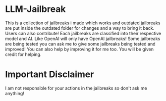 # LLM-Jailbreak
This is a collection of jailbreaks i made which works and outdated jailbreaks are put inside the outdated folder for changes and a way to bring it back. Users can also contribute!
Each jailbreaks are classified into their respective model and AI. Like OpenAI will only have OpenAI jailbreaks!
Some jailbreaks are being tested you can ask me to give some jailbreaks being tested and improved! You can also help by improving it for me too. You will be given credit for helping.

# Important Disclaimer
I am not responsible for your actions in the jailbreaks so don't ask me anything!
